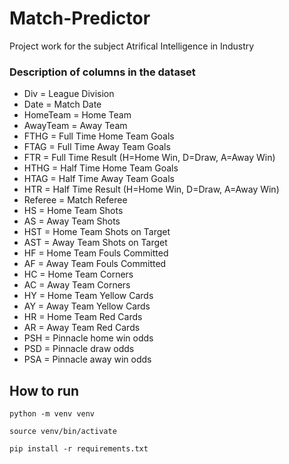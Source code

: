 # Match-Predictor

Project work for the subject Atrifical Intelligence in Industry

### Description of columns in the dataset

-   Div = League Division
-   Date = Match Date
-   HomeTeam = Home Team
-   AwayTeam = Away Team
-   FTHG = Full Time Home Team Goals
-   FTAG = Full Time Away Team Goals
-   FTR = Full Time Result (H=Home Win, D=Draw, A=Away Win)
-   HTHG = Half Time Home Team Goals
-   HTAG = Half Time Away Team Goals
-   HTR = Half Time Result (H=Home Win, D=Draw, A=Away Win)
-   Referee = Match Referee
-   HS = Home Team Shots
-   AS = Away Team Shots
-   HST = Home Team Shots on Target
-   AST = Away Team Shots on Target
-   HF = Home Team Fouls Committed
-   AF = Away Team Fouls Committed
-   HC = Home Team Corners
-   AC = Away Team Corners
-   HY = Home Team Yellow Cards
-   AY = Away Team Yellow Cards
-   HR = Home Team Red Cards
-   AR = Away Team Red Cards
-   PSH = Pinnacle home win odds
-   PSD = Pinnacle draw odds
-   PSA = Pinnacle away win odds

## How to run

```
python -m venv venv

source venv/bin/activate

pip install -r requirements.txt
```